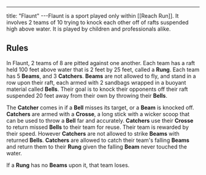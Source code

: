 ---
title: "Flaunt"
---Flaunt is a sport played only within [[Reach Run]]. It involves 2 teams of 10 trying to knock each other off of rafts suspended high above water. It is played by children and professionals alike.

## Rules
In Flaunt, 2 teams of 8 are pitted against one another. Each team has a raft held 100 feet above water that is 2 feet by 25 feet, called a **Rung**. Each team has 5 **Beams**, and 3 **Catchers**. **Beams** are not allowed to fly, and stand in a row upon their raft, each armed with 2 sandbags wrapped in a buoyant material called **Bells**. Their goal is to knock their opponents off their raft suspended 20 feet away from their own by throwing their **Bells**.

The **Catcher** comes in if a **Bell** misses its target, or a **Beam** is knocked off. **Catchers** are armed with a **Crosse**, a long stick with a wicker scoop that can be used to throw a **Bell** far and accurately. **Catchers** use their **Crosse** to return missed **Bells** to their team for reuse. Their team is rewarded by their speed. However **Catchers** are not allowed to strike **Beams** with returned **Bells**. **Catchers** are allowed to catch their team's falling **Beams** and return them to their **Rung** given the falling **Beam** never touched the water.

If a **Rung** has no **Beams** upon it, that team loses.
